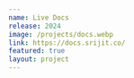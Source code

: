 ```yaml
---
name: Live Docs
release: 2024
image: /projects/docs.webp
link: https://docs.srijit.co/
featured: true
layout: project
---
```

